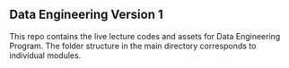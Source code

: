 ## Data Engineering Version 1
This repo contains the live lecture codes and assets for Data Engineering Program.
The folder structure in the main directory corresponds to individual modules.